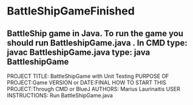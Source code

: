# BattleShipGameFinished
BattleShip game in Java.
To run the game you should run BattleshipGame.java .
In CMD type: javac BattleshipGame.java
type: java BattleshipGame
------------------------------------------------------------------------

PROJECT TITLE: BattleShipGame with Unit Testing
PURPOSE OF PROJECT:Game
VERSION or DATE:FINAL
HOW TO START THIS PROJECT:Through CMD or BlueJ
AUTHORS: Marius Laurinaitis
USER INSTRUCTIONS: Run BattleShipGame.java
